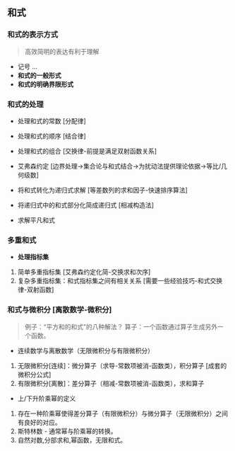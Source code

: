 ## <b>和式</b> ##

### <b>和式的表示方式</b> ###
> 高效简明的表达有利于理解
- 记号 ...
- <b>和式的一般形式</b>
- <b>和式的明确界限形式</b>

### <b>和式的处理</b> ###
- 处理和式的常数 [分配律]
- 处理和式的顺序 [结合律]
- 处理和式的组合 [交换律-前提是满足双射函数关系]

- 艾弗森约定 [边界处理->集合论与和式结合->为扰动法提供理论依据->等比/几何级数]
- 将和式转化为递归式求解 [等差数列的求和因子-快速排序算法]
- 将递归式中的和式部分化简成递归式 [相减构造法]
- 求解平凡和式

### <b>多重和式</b> ###
- <b>处理指标集</b>
1. 简单多重指标集 [艾弗森约定化简-交换求和次序]
2. 复杂多重指标集：和式指标集之间有相关关系 [需要一些经验技巧-和式交换律-双射函数]

### <b>和式与微积分 [离散数学-微积分]</b> ###
> 例子：“平方和的和式”的八种解法？ 算子：一个函数通过算子生成另外一个函数。
- 连续数学与离散数学（无限微积分与有限微积分）
1. 无限微积分[连续]：微分算子（求导-常数项被消-函数类），积分算子 [成套的微积分公式]
2. 有限微积分[离散]：差分算子（相减-常数项被消-函数类），求和算子 

- 上/下升阶乘幂的定义
1. 存在一种阶乘幂使得差分算子（有限微积分）与微分算子（无限微积分）之间有良好的对应。
2. 斯特林数 - 通常幂与阶乘幂的转换。
3. 自然对数,分部求和,幂函数，无限和式。


